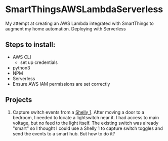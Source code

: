 # SmartThingsAWSLambdaServerless
My attempt at creating an AWS Lambda integrated with SmartThings to augment my home automation.  Deploying with Serverless


## Steps to install:

- AWS CLI
  - set up credentials
- python3 
- NPM
- Serverless
-    Ensure AWS IAM permissions are set correctly


## Projects
1. Capture switch events from a [Shelly 1](https://shelly.cloud/shelly1-open-source/). 
After moving a door to a bedroom, I needed to locate a lightswitch near it.  I had access to main voltage, but no feed to the light itself.  The existing switch was already "smart" so I thought I could use a Shelly 1 to capture switch toggles and send the events to a smart hub.  But how to do it?
